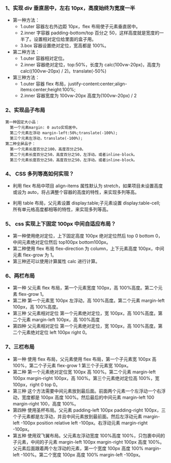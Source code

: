 ### 1、实现 div 垂直居中，左右 10px，高度始终为宽度一半

- 第一种方法：
  - 1.outer 容器左右外边距 10px，flex 布局使子元素垂直居中。
  - 2.inner 字容器 padding-bottom/top 百分之 50，这样高度就是宽度的一半了。设置相对定位给里面的盒子用。
  - 3.box 容器设置绝对定位，宽高都是 100%。
- 第二种方法：
  - 1.outer 容器相对定位。
  - 2.inner 容器绝对定位，top:50%，长度为 calc(100vw-20px)，高度为 calc((100vw-20px) / 2)。translate(-50%)
- 第三种方法：
  - 1.outer 容器 flex 布局，justify-content:center;align-items:center;height:100%;
  - 2.inner 容器宽度为 100vw-20px 高度为(100vw-20px) / 2

### 2、实现品子布局

    第一种固定大小品：
      第一个元素margin: 0 auto实现居中。
      第二个元素左浮动 margin-left:50%;translate(-100%);
      第三个元素左浮动，translate(-100%);
    第二种全屏品子：
      第一个元素长度百分之100，高度百分之50。
      第二个元素长度百分之50，高度百分之50，左浮动。或者inline-block。
      第三个元素长度百分之50，高度百分之50，左浮动。或者inline-block。

### 4、 CSS 多列等高如何实现？

- 利用 flex 布局中项目 align-items 属性默认为 stretch，如果项目未设置高度或设为 auto，将占满整个容器的高度的特性，来实现多列等高。

- 利用 table 布局，父元素设置 display:table;子元素设置 display:table-cell; 所有单元格高度都相等的特性，来实现多列等高。

### 5、 css 实现上下固定 100px 中间自适应布局？

- 第一种使用绝对定位，上下固定高度 100px 绝对定位然后 top 0 bottom 0，中间元素绝对定位然后 top100px bottom100px。
- 第二种使用 flex 布局 flex-direction 为 column，上下元素高度 100px，中间元素 flex-grow 为 1。
- 第三种还可以使用计算属性 calc 进行计算。

### 6、两栏布局

- 第一种 父元素 flex 布局，第一个元素宽度 100px，高 100%高度。第二个元素 flex-grow 1。
- 第二种 第一个元素宽 100px 左浮动，高 100%高度。第二个元素 margin-left 100px，高 100%高度。
- 第三种 父元素相对定位 第一个元素绝对定位，宽 100px，高 100%高度。第二个元素 margin-left 100px，高 100%高度
- 第四种 父元素相对定位 第一个元素绝对定位，宽 100px，高 100%高度。第二个元素绝对定位 left 100px right 0。

### 7、三栏布局

- 第一种 使用 flex 布局，父元素使用 flex 布局，第一个子元素宽 100px 高 100%，第二个子元素 flex-grow 1 第三个子元素宽 100px。
- 第二种 第一个元素绝对定位宽 100px 高 100%。第二个元素 margin-left 100px margin-right 100px，高 100%。第三个元素绝对定位高 100%，宽 100px，right 0 top 0。
- 第三种 这个方法需要中间元素放到最后面。前面两个元素一个左浮动一个右浮动，宽度都是 100px 高度 100%。然后最后的中间元素 margin-left 100 margin-right 100，高度 100%。
- 第四种 使用圣杯布局。父元素 padding-left 100px padding-right 100px，三个子元素都是左浮动，并且中间元素放到最前面。然后左浮动元素 margin-left -100px position relative left -100px。右浮动元素 margin-right -100px。
- 第五种 使用双飞翼布局。父元素左浮动宽度 100%高度 100%，只包裹中间的子元素，中间的子元素 margin-left 100px margin-right 100px 高度 100%。父元素后面跟着两个左浮动的元素，第一个宽度 100px 高度 100% margin-left -100%。第二个宽度 100px 高度 100% margin-left -100px。
